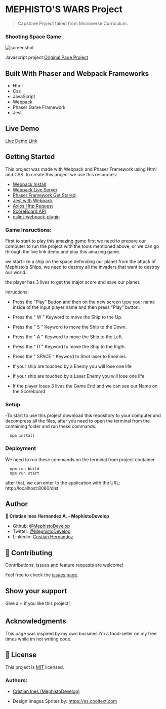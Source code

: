 # MEPHISTO'S WARS Project

> Capstone Project taked from Microverse Curriculum.

### Shooting Space Game

![screenshot](dist/img/spaceships.gif)

Javascript project [Original Page Project](https://www.notion.so/Shooter-game-203e819041c7486bb36f9e65faecba27)

## Built With Phaser and Webpack Frameworks

- Html
- Css
- JavaScript
- Webpack
- Phaser Game Framework
- Jest

## Live Demo

[Live Demo Link](https://mephistodevelop.github.io/phaser_shooting_game/)

## Getting Started

This project was made with Webpack and Phaser Framework using Html and CSS.
to create this project we use this resources:

- [Webpack Install](https://webpack.js.org/guides/installation/)
- [Webpack Live Server](https://webpack.js.org/configuration/dev-server/)
- [Phaser Framework Get Stared](https://phaser.io/phaser3/gettingstarted)
- [Jest with Webpack](https://jestjs.io/docs/en/webpack)
- [Axios Http Request](https://github.com/axios/axios)
- [ScoreBoard API](https://us-central1-js-capstone-backend.cloudfunctions.net/api/games/WNZPvrWyhiH0BNFD0WAo/scores/)
- [eslint-webpack-plugin](https://github.com/webpack-contrib/eslint-webpack-plugin/)

### Game Insructions:

First to start to play this amazing game first we need to prepare our computer to run the project with the tools mentioned above, or we can go through the live link demo and play this amazing game.

we start like a ship on the space defending our planet from the attack of Mephisto's Ships, we need to destroy all the invaders that want to destroy our world.

the player has 3 lives to get the major score and save our planet.

Intructions:

- Press the "Play" Button and then on the new screen type your name inside of the input player name and then press "Play" button.

- Press the " W " Keyword to move the Ship to the Up.
- Press the " S " Keyword to move the Ship to the Down.
- Press the " A " Keyword to move the Ship to the Left.
- Press the " D " Keyword to move the Ship to the Rigth.
- Press the " SPACE " Keyword to Shot laser to Enemies.

- If your ship are touched by a Enemy you will lose one life
- If your ship are touched by a Laser Enemy you will lose one life

- If the player loses 3 lives the Game End and we can see our Name on the Scoreboard

### Setup

-To start to use this project download this repository to your computer and decompress all the files, after you need to open the terminal from the containing folder and run these commands:

```
  npm install

```

### Deployment

We need to run these commands on the terminal from project container

```
  npm run build
  npm run start
```

after that, we can enter to the application with the URL: http://localhost:8080/dist

## Author

👤 **Cristian Ines Hernandez A. - MephistoDevelop**

- Github: [@MephistoDevelop](https://github.com/MephistoDevelop)
- Twitter: [@MephistoDevelop](https://twitter.com/MephistoDevelop)
- Linkedin: [Cristian Hernandez](https://www.linkedin.com/in/cristian-hernandez1992/)

## 🤝 Contributing

Contributions, issues and feature requests are welcome!

Feel free to check the [issues page](issues/).

## Show your support

Give a ⭐️ if you like this project!

## Acknowledgments

This page was inspired by my own bussines i'm a food-seller on my free times while im not writing code.

## 📝 License

This project is [MIT](lic.url) licensed.

### Authors:

- [Cristian Ines (MephistoDevelop)](https://github.com/MephistoDevelop)

- Design Images Sprites by: https://es.cooltext.com
